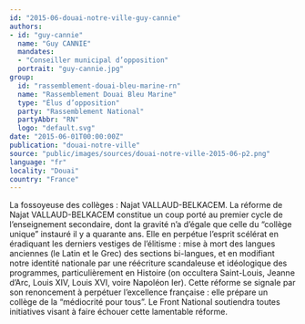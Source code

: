 ```yaml
---
id: "2015-06-douai-notre-ville-guy-cannie"
authors:
- id: "guy-cannie"
  name: "Guy CANNIE"
  mandates: 
  - "Conseiller municipal d’opposition"
  portrait: "guy-cannie.jpg"
group:
  id: "rassemblement-douai-bleu-marine-rn"
  name: "Rassemblement Douai Bleu Marine"
  type: "Élus d’opposition"
  party: "Rassemblement National"
  partyAbbr: "RN"
  logo: "default.svg"
date: "2015-06-01T00:00:00Z"
publication: "douai-notre-ville"
source: "public/images/sources/douai-notre-ville-2015-06-p2.png"
language: "fr"
locality: "Douai"
country: "France"
---
```


La fossoyeuse des collèges : Najat VALLAUD-BELKACEM.
La réforme de Najat VALLAUD-BELKACEM constitue un coup porté au premier cycle de l’enseignement secondaire, dont la gravité n’a d’égale que celle du “collège unique” instauré il y a quarante ans. Elle en perpétue l’esprit scélérat en éradiquant les derniers vestiges de l’élitisme : mise à mort des langues anciennes (le Latin et le Grec) des sections bi-langues, et en modifiant notre identité nationale par une réécriture scandaleuse et idéologique des programmes, particulièrement en Histoire (on occultera Saint-Louis, Jeanne d’Arc, Louis XIV, Louis XVI, voire Napoléon Ier). Cette réforme se signale par son renoncement à perpétuer l’excellence française : elle prépare un collège de la “médiocrité pour tous”.
Le Front National soutiendra toutes initiatives visant à faire échouer cette lamentable réforme.
